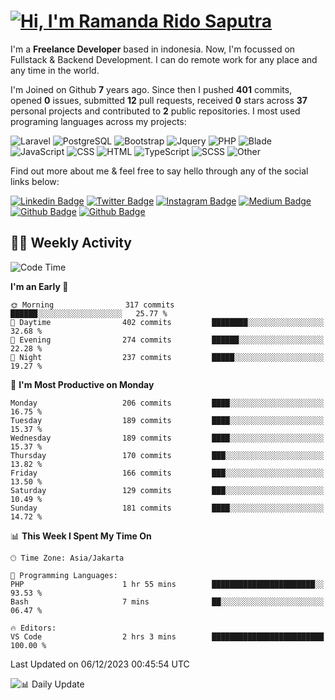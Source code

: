 # [![Hi, I'm Ramanda Rido Saputra](https://readme-typing-svg.herokuapp.com?size=24&vCenter=true&lines=%F0%9F%91%8B+Hi%2C+I'm+Ramanda+Rido+Saputra+;%F0%9F%92%BB+Fullstack+Web+Developer+)](https://git.io/typing-svg)

I'm a **Freelance Developer** based in indonesia. Now, I'm focussed on Fullstack & Backend Development. I can do remote work for any place and any time in the world.

I'm Joined on Github **7** years ago. Since then I pushed **401** commits, opened **0** issues, submitted **12** pull requests, received **0** stars across **37** personal projects and contributed to **2** public repositories.
I most used programing languages across my projects:

![Laravel](https://img.shields.io/badge/Laravel-FF2D20?flat&logo=laravel&logoColor=white)
![PostgreSQL](https://img.shields.io/badge/PostgreSQL-316192?flat&logo=postgresql&logoColor=white)
![Bootstrap](https://img.shields.io/badge/Bootstrap-563D7C?flat&logo=bootstrap&logoColor=white)
![Jquery](https://img.shields.io/badge/jQuery-0769AD?flat&logo=jquery&logoColor=white)
![PHP](https://img.shields.io/badge/-PHP-%234F5D95?style=flat&logo=PHP&logoColor=white)
![Blade](https://img.shields.io/badge/-Blade-%23f7523f?style=flat&logo=Blade&logoColor=white)
![JavaScript](https://img.shields.io/badge/-JavaScript-%23f1e05a?style=flat&logo=JavaScript&logoColor=white)
![CSS](https://img.shields.io/badge/-CSS-%23563d7c?style=flat&logo=CSS&logoColor=white)
![HTML](https://img.shields.io/badge/-HTML-%23e34c26?style=flat&logo=HTML&logoColor=white)
![TypeScript](https://img.shields.io/badge/-TypeScript-%233178c6?style=flat&logo=TypeScript&logoColor=white)
![SCSS](https://img.shields.io/badge/-SCSS-%23c6538c?style=flat&logo=SCSS&logoColor=white)
![Other](https://img.shields.io/badge/-Other-%23ededed?style=flat&logo=Other&logoColor=white)

Find out more about me & feel free to say hello through any of the social links below:

[![Linkedin Badge](https://img.shields.io/badge/-ramandaaridogh-blue?style=flat&logo=Linkedin&logoColor=white&link=https://www.linkedin.com/in/ramanda-rido-saputra/)](https://www.linkedin.com/in/ramanda-rido-saputra/)
[![Twitter Badge](https://img.shields.io/badge/-ramandaaridogh-%231DA1F2.svg?style=flat&logo=twitter&logoColor=white&link=https://www.twitter.com/ramandaaridogh)](https://www.twitter.com/ramandaaridogh/)
[![Instagram Badge](https://img.shields.io/badge/-ramandaaridogh-purple?style=flat&logo=instagram&logoColor=white&link=https://instagram.com/ramandaaridogh_/)](https://instagram.com/ramandaaridogh_)
[![Medium Badge](https://img.shields.io/badge/-@ramandaaridogh-%2312100E.svg?style=flat&logo=Medium&logoColor=white&link=https://medium.com/@ramandaaridogh/)](https://medium.com/@ramandaaridogh)
[![Github Badge](https://img.shields.io/badge/-@ramandaaridogh-100000.svg?style=flat&logo=github&logoColor=white&link=https://github.com/ramandaaridogh)](https://github.com/ramandaaridogh)
[![Github Badge](https://img.shields.io/badge/-@mxcode-100000.svg?style=flat&logo=github&logoColor=white&link=https://github.com/ramanda-mxcode)](https://github.com/ramanda-mxcode)

## 👨‍💻 Weekly Activity
<!--START_SECTION:waka-->
![Code Time](http://img.shields.io/badge/Code%20Time-181%20hrs%209%20mins-blue)

**I'm an Early 🐤** 

```text
🌞 Morning                317 commits         ██████░░░░░░░░░░░░░░░░░░░   25.77 % 
🌆 Daytime                402 commits         ████████░░░░░░░░░░░░░░░░░   32.68 % 
🌃 Evening                274 commits         ██████░░░░░░░░░░░░░░░░░░░   22.28 % 
🌙 Night                  237 commits         █████░░░░░░░░░░░░░░░░░░░░   19.27 % 
```
📅 **I'm Most Productive on Monday** 

```text
Monday                   206 commits         ████░░░░░░░░░░░░░░░░░░░░░   16.75 % 
Tuesday                  189 commits         ████░░░░░░░░░░░░░░░░░░░░░   15.37 % 
Wednesday                189 commits         ████░░░░░░░░░░░░░░░░░░░░░   15.37 % 
Thursday                 170 commits         ███░░░░░░░░░░░░░░░░░░░░░░   13.82 % 
Friday                   166 commits         ███░░░░░░░░░░░░░░░░░░░░░░   13.50 % 
Saturday                 129 commits         ███░░░░░░░░░░░░░░░░░░░░░░   10.49 % 
Sunday                   181 commits         ████░░░░░░░░░░░░░░░░░░░░░   14.72 % 
```


📊 **This Week I Spent My Time On** 

```text
🕑︎ Time Zone: Asia/Jakarta

💬 Programming Languages: 
PHP                      1 hr 55 mins        ███████████████████████░░   93.53 % 
Bash                     7 mins              ██░░░░░░░░░░░░░░░░░░░░░░░   06.47 % 

🔥 Editors: 
VS Code                  2 hrs 3 mins        █████████████████████████   100.00 % 
```


 Last Updated on 06/12/2023 00:45:54 UTC
<!--END_SECTION:waka-->

![📊 Daily Update](https://github.com/ramandaaridogh/ramandaaridogh/actions/workflows/update-activity.yml/badge.svg)
